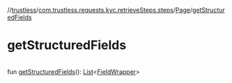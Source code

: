 //[trustless](../../../index.md)/[com.trustless.requests.kyc.retrieveSteps.steps](../index.md)/[Page](index.md)/[getStructuredFields](get-structured-fields.md)

# getStructuredFields

\
fun [getStructuredFields](get-structured-fields.md)(): [List](https://kotlinlang.org/api/latest/jvm/stdlib/kotlin.collections/-list/index.html)&lt;[FieldWrapper](../../com.trustless.requests.kyc.retrieveSteps.steps.wrapper/-field-wrapper/index.md)&gt;
